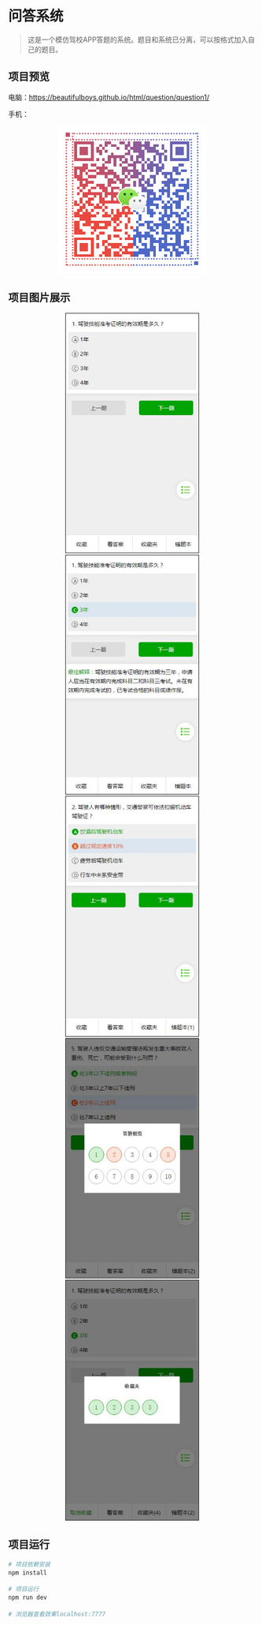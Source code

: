 

# 问答系统

> 这是一个模仿驾校APP答题的系统。题目和系统已分离，可以按格式加入自己的题目。


## 项目预览

  电脑：https://beautifulboys.github.io/html/question/question1/

  手机：
  <p align="center">
    <img src="https://raw.githubusercontent.com/beautifulBoys/beautifulBoys.github.io/master/source/question/question.png"/>
  </p>

## 项目图片展示

  <p align="center">
    <img src="https://raw.githubusercontent.com/beautifulBoys/beautifulBoys.github.io/master/source/question/1111.jpg" width="270px" border="1px solid #333"/>
    <img src="https://raw.githubusercontent.com/beautifulBoys/beautifulBoys.github.io/master/source/question/2222.jpg" width="270px" border="1px solid #333"/>
    <img src="https://raw.githubusercontent.com/beautifulBoys/beautifulBoys.github.io/master/source/question/3333.jpg" width="270px" border="1px solid #333"/>
    <img src="https://raw.githubusercontent.com/beautifulBoys/beautifulBoys.github.io/master/source/question/4444.jpg" width="270px" border="1px solid #333"/>
    <img src="https://raw.githubusercontent.com/beautifulBoys/beautifulBoys.github.io/master/source/question/5555.jpg" width="270px" border="1px solid #333"/>
  </p>


## 项目运行

``` bash
# 项目依赖安装
npm install

# 项目运行
npm run dev

# 浏览器查看效果localhost:7777
```

